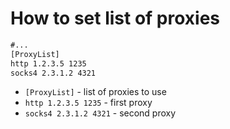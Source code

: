 # How to set list of proxies

```txt
#...
[ProxyList]
http 1.2.3.5 1235
socks4 2.3.1.2 4321

```

- `[ProxyList]` - list of proxies to use
- `http 1.2.3.5 1235` - first proxy
- `socks4 2.3.1.2 4321` - second proxy


